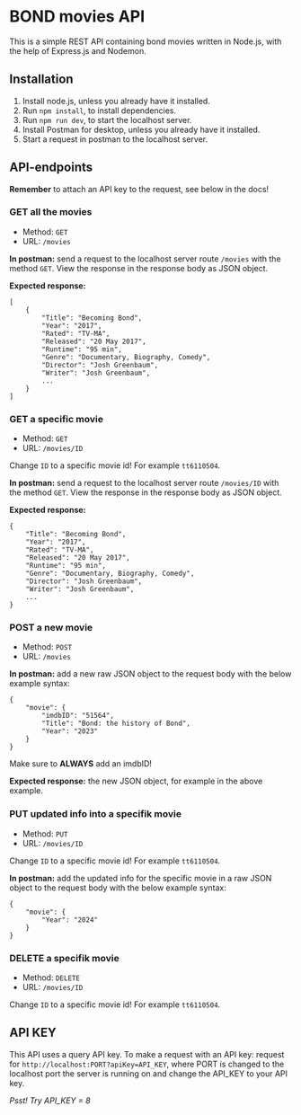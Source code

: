# BOND movies API

This is a simple REST API containing bond movies written in Node.js, with the help of Express.js and Nodemon.

## Installation

1. Install node.js, unless you already have it installed.
2. Run `npm install`, to install dependencies.
3. Run `npm run dev`, to start the localhost server.
4. Install Postman for desktop, unless you already have it installed.
5. Start a request in postman to the localhost server.

## API-endpoints

**Remember** to attach an API key to the request, see below in the docs!

### GET all the movies

- Method: `GET`
- URL: `/movies`

**In postman:** send a request to the localhost server route `/movies` with the method `GET`. View the response in the response body as JSON object.

**Expected response:** 
```
[
    {
        "Title": "Becoming Bond",
        "Year": "2017",
        "Rated": "TV-MA",
        "Released": "20 May 2017",
        "Runtime": "95 min",
        "Genre": "Documentary, Biography, Comedy",
        "Director": "Josh Greenbaum",
        "Writer": "Josh Greenbaum",
        ...
    }
]
```

### GET a specific movie

- Method: `GET`
- URL: `/movies/ID`

Change `ID` to a specific movie id! For example `tt6110504`.

**In postman:** send a request to the localhost server route `/movies/ID` with the method `GET`. View the response in the response body as JSON object.

**Expected response:**
```
{
    "Title": "Becoming Bond",
    "Year": "2017",
    "Rated": "TV-MA",
    "Released": "20 May 2017",
    "Runtime": "95 min",
    "Genre": "Documentary, Biography, Comedy",
    "Director": "Josh Greenbaum",
    "Writer": "Josh Greenbaum",
    ...
}
```

### POST a new movie

- Method: `POST`
- URL: `/movies`

**In postman:** add a new raw JSON object to the request body with the below example syntax:
```
{
    "movie": {
        "imdbID": "51564",
        "Title": "Bond: the history of Bond",
        "Year": "2023"
    }
}
```

Make sure to **ALWAYS** add an imdbID!

**Expected response:** the new JSON object, for example in the above example. 

### PUT updated info into a specifik movie

- Method: `PUT`
- URL: `/movies/ID`

Change `ID` to a specific movie id! For example `tt6110504`.

**In postman:** add the updated info for the specific movie in a raw JSON object to the request body with the below example syntax: 
```
{
    "movie": {
        "Year": "2024"
    }
}
```

### DELETE a specifik movie

- Method: `DELETE`
- URL: `/movies/ID`

Change `ID` to a specific movie id! For example `tt6110504`.


## API KEY

This API uses a query API key. To make a request with an API key: request for `http://localhost:PORT?apiKey=API_KEY`, where PORT is changed to the localhost port the server is running on and change the API_KEY to your API key. 

*Psst! Try API_KEY =  8*
